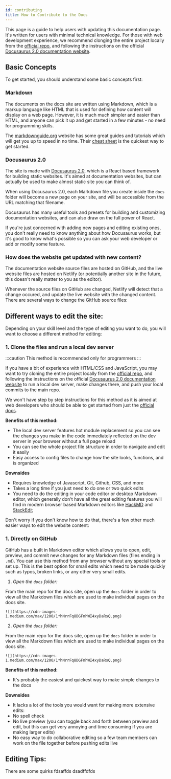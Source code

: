```yaml
---
id: contributing
title: How to Contribute to the Docs
---
```


This page is a guide to help users with updating this documentation page. It's written for users with minimal technical knowledge. For those with web development experience, we recommend clonging the entire project locally from the [official repo](https://github.com/MantraDAO/docs), and following the instructions on the official [Docusaurus 2.0 documentation website](https://v2.docusaurus.io/docs/installation#running-the-development-server). 

## Basic Concepts

To get started, you should understand some basic concepts first:

### Markdown

The documents on the docs site are written using Markdown, which is a markup language like HTML that is used for defining how content will display on a web page. However, it is much much simpler and easier than HTML, and anyone can pick it up and get started in a few minutes - no need for programming skills. 

The [markdownguide.org](https://www.markdownguide.org/) website has some great guides and tutorials which will get you up to speed in no time. Their [cheat sheet](https://www.markdownguide.org/cheat-sheet/) is the quickest way to get started.

### Docusaurus 2.0

The site is made with [Docusaurus 2.0](https://v2.docusaurus.io/docs/), which is a React based framework for building static websites. It's aimed at documentation websites, but can actually be used to make almost static site you can think of. 

When using Docusaurus 2.0, each Markdown file you create inside the `docs` folder will become a new page on your site, and will be accessible from the URL matching that filename.

Docusaurus has many useful tools and presets for building and customizing documentation websites, and can also draw on the full power of React. 

If you're just concerned with adding new pages and editing existing ones, you don't really need to know anything about how Docusaurus works, but it's good to know what's possible so you can ask your web developer or add or modify some feature.

### How does the website get updated with new content?

The documentation website source files are hosted on GitHub, and the live website files are hosted on Netlify (or potentially another site in the future, this doesn't really matter to you as the editor). 

Whenever the source files on GitHub are changed, Netlify will detect that a change occured, and update the live website with the changed content. There are several ways to change the GitHub source files:

## Different ways to edit the site:

Depending on your skill level and the type of editing you want to do, you will want to choose a different method for editing:

### 1. Clone the files and run a local dev server 
:::caution
This method is recommended only for programmers
:::

If you have a bit of experience with HTML/CSS and JavaScript, you may want to try cloning the entire project locally from the [official repo](https://github.com/MantraDAO/docs), and following the instructions on the official [Docusaurus 2.0 documentation website](https://v2.docusaurus.io/docs/installation#running-the-development-server) to run a local dev server, make changes there, and push your local commits to the main repo. 

We won't have step by step instructions for this method as it is aimed at web developers who should be able to get started from just the [official docs](https://v2.docusaurus.io/).

**Benefits of this method:**

+ The local dev server features hot module replacement so you can see the changes you make in the code immediately reflected on the dev server in your browser without a full page reload
+ You can see the whole project file structure in order to navigate and edit it easily
+ Easy access to config files to change how the site looks, functions, and is organized

**Downsides**

- Requires knowledge of Javascript, Git, Github, CSS, and more
- Takes a long time if you just need to do one or two quick edits
- You need to do the editing in your code editor or desktop Markdown editor, which generally don't have all the great editing features you will find in modern browser based Markdown editors like [HackMD](https://hackmd.io/) and [StackEdit](https://stackedit.io/)

Don't worry if you don't know how to do that, there's a few other much easier ways to edit the website content:

### 1. Directly on GitHub

GitHub has a built in Markdown editor which allows you to open, edit, preview, and commit new changes for any Markdown files (files ending in `.md`). You can use this method from any browser without any special tools or set up. This is the best option for small edits which need to be made quickly such as typos, broken links, or any other very small edits.

1. *Open the `docs` folder:*  
    
  From the main repo for the docs site, open up the `docs` folder in order to view all the Markdown files which are used to make individual pages on the docs site.     
   
    ![](https://cdn-images-1.medium.com/max/1200/1*hNrrFq8DGFmhWI4xyDaRsQ.png)     
  
2. *Open the `docs` folder:*

  From the main repo for the docs site, open up the `docs` folder in order to view all the Markdown files which are used to make individual pages on the docs site.

    ![](https://cdn-images-1.medium.com/max/1200/1*hNrrFq8DGFmhWI4xyDaRsQ.png)

**Benefits of this method:**

+ It's probably the easiest and quickest way to make simple changes to the docs

**Downsides**

- It lacks a lot of the tools you would want for making more extensive edits:
- No spell check
- No live preview (you can toggle back and forth between preview and edit, but this can get very annoying and time consuming if you are making larger edits)
- No easy way to do collaborative editing so a few team members can work on the file together before pushing edits live


## Editing Tips:

There are some quirks fdsaffds dsadffdfds 



